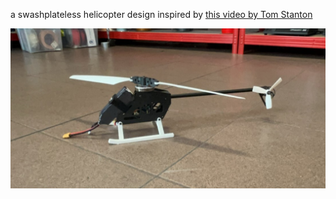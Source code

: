a swashplateless helicopter design inspired by [this video by Tom Stanton](https://youtu.be/d80oXSCcHTk?si=MYQpmtHN8eGi8ZL7) 

![swashplateless helicopter](https://github.com/jonahdeclerck/Swashplateless-Helicopter/blob/main/img/swashplateless.jpg)
